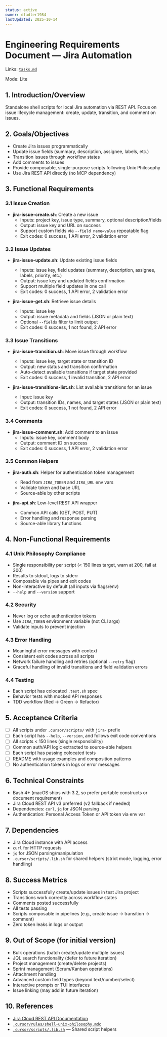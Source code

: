 ```yaml
---
status: active
owner: dfadler1984
lastUpdated: 2025-10-14
---
```


# Engineering Requirements Document — Jira Automation

Links: [`tasks.md`](./tasks.md)

Mode: Lite

## 1. Introduction/Overview

Standalone shell scripts for local Jira automation via REST API. Focus on issue lifecycle management: create, update, transition, and comment on issues.

## 2. Goals/Objectives

- Create Jira issues programmatically
- Update issue fields (summary, description, assignee, labels, etc.)
- Transition issues through workflow states
- Add comments to issues
- Provide composable, single-purpose scripts following Unix Philosophy
- Use Jira REST API directly (no MCP dependency)

## 3. Functional Requirements

### 3.1 Issue Creation

- **jira-issue-create.sh**: Create a new issue
  - Inputs: project key, issue type, summary, optional description/fields
  - Output: issue key and URL on success
  - Support custom fields via `--field name=value` repeatable flag
  - Exit codes: 0 success, 1 API error, 2 validation error

### 3.2 Issue Updates

- **jira-issue-update.sh**: Update existing issue fields

  - Inputs: issue key, field updates (summary, description, assignee, labels, priority, etc.)
  - Output: issue key and updated fields confirmation
  - Support multiple field updates in one call
  - Exit codes: 0 success, 1 API error, 2 validation error

- **jira-issue-get.sh**: Retrieve issue details
  - Inputs: issue key
  - Output: issue metadata and fields (JSON or plain text)
  - Optional `--fields` filter to limit output
  - Exit codes: 0 success, 1 not found, 2 API error

### 3.3 Issue Transitions

- **jira-issue-transition.sh**: Move issue through workflow

  - Inputs: issue key, target state or transition ID
  - Output: new status and transition confirmation
  - Auto-detect available transitions if target state provided
  - Exit codes: 0 success, 1 invalid transition, 2 API error

- **jira-issue-transitions-list.sh**: List available transitions for an issue
  - Input: issue key
  - Output: transition IDs, names, and target states (JSON or plain text)
  - Exit codes: 0 success, 1 not found, 2 API error

### 3.4 Comments

- **jira-issue-comment.sh**: Add comment to an issue
  - Inputs: issue key, comment body
  - Output: comment ID on success
  - Exit codes: 0 success, 1 API error, 2 validation error

### 3.5 Common Helpers

- **jira-auth.sh**: Helper for authentication token management

  - Read from `JIRA_TOKEN` and `JIRA_URL` env vars
  - Validate token and base URL
  - Source-able by other scripts

- **jira-api.sh**: Low-level REST API wrapper
  - Common API calls (GET, POST, PUT)
  - Error handling and response parsing
  - Source-able library functions

## 4. Non-Functional Requirements

### 4.1 Unix Philosophy Compliance

- Single responsibility per script (< 150 lines target, warn at 200, fail at 300)
- Results to stdout, logs to stderr
- Composable via pipes and exit codes
- Non-interactive by default (all inputs via flags/env)
- `--help` and `--version` support

### 4.2 Security

- Never log or echo authentication tokens
- Use `JIRA_TOKEN` environment variable (not CLI args)
- Validate inputs to prevent injection

### 4.3 Error Handling

- Meaningful error messages with context
- Consistent exit codes across all scripts
- Network failure handling and retries (optional `--retry` flag)
- Graceful handling of invalid transitions and field validation errors

### 4.4 Testing

- Each script has colocated `.test.sh` spec
- Behavior tests with mocked API responses
- TDD workflow (Red → Green → Refactor)

## 5. Acceptance Criteria

- [ ] All scripts under `.cursor/scripts/` with `jira-` prefix
- [ ] Each script has `--help`, `--version`, and follows exit code conventions
- [ ] All scripts < 150 lines (single responsibility)
- [ ] Common auth/API logic extracted to source-able helpers
- [ ] Each script has passing colocated tests
- [ ] README with usage examples and composition patterns
- [ ] No authentication tokens in logs or error messages

## 6. Technical Constraints

- Bash 4+ (macOS ships with 3.2, so prefer portable constructs or document requirement)
- Jira Cloud REST API v3 preferred (v2 fallback if needed)
- Dependencies: `curl`, `jq` for JSON parsing
- Authentication: Personal Access Token or API token via env var

## 7. Dependencies

- Jira Cloud instance with API access
- `curl` for HTTP requests
- `jq` for JSON parsing/manipulation
- `.cursor/scripts/.lib.sh` for shared helpers (strict mode, logging, error handling)

## 8. Success Metrics

- Scripts successfully create/update issues in test Jira project
- Transitions work correctly across workflow states
- Comments posted successfully
- All tests passing
- Scripts composable in pipelines (e.g., create issue → transition → comment)
- Zero token leaks in logs or output

## 9. Out of Scope (for initial version)

- Bulk operations (batch create/update multiple issues)
- JQL search functionality (defer to future iteration)
- Project management (create/delete projects)
- Sprint management (Scrum/Kanban operations)
- Attachment handling
- Advanced custom field types (beyond text/number/select)
- Interactive prompts or TUI interfaces
- Issue linking (may add in future iteration)

## 10. References

- [Jira Cloud REST API Documentation](https://developer.atlassian.com/cloud/jira/platform/rest/v3/intro/)
- [`.cursor/rules/shell-unix-philosophy.mdc`](../../../../.cursor/rules/shell-unix-philosophy.mdc)
- [`.cursor/scripts/.lib.sh`](../../../../.cursor/scripts/.lib.sh) — Shared script helpers

